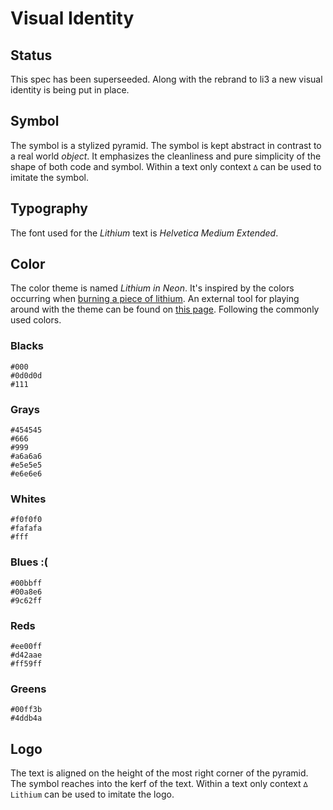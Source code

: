 # Visual Identity

## Status

This spec has been superseeded. Along with the rebrand to li3 a new visual identity is being put in place.

## Symbol

The symbol is a stylized pyramid. The symbol is kept abstract in contrast to a real world _object_. It emphasizes the cleanliness and pure simplicity of the shape of both code and symbol. Within a text only context `∆` can be used to imitate the symbol.

## Typography

The font used for the _Lithium_ text is _Helvetica Medium Extended_.

## Color

The color theme is named _Lithium in Neon_. It's inspired by the colors occurring when [burning a piece of lithium](https://secure.wikimedia.org/wikipedia/en/wiki/File:Flammenf%C3%A4rbungLi.png). An external tool for playing around with the theme can be found on [this page](http://kuler.adobe.com/#themeID/630252). Following the commonly used colors.

### Blacks

```
#000
#0d0d0d
#111
```

### Grays

```
#454545
#666
#999
#a6a6a6
#e5e5e5
#e6e6e6
```

### Whites

```
#f0f0f0
#fafafa
#fff
```

### Blues :(

```
#00bbff
#00a8e6
#9c62ff
```

### Reds

```
#ee00ff
#d42aae
#ff59ff
```

### Greens

```
#00ff3b
#4ddb4a
```

## Logo

The text is aligned on the height of the most right corner of the pyramid. The symbol reaches into the kerf of the text. Within a text only context `∆ Lithium` can be used to imitate the logo.

